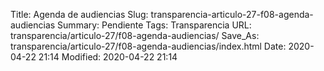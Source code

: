 Title: Agenda de audiencias
Slug: transparencia-articulo-27-f08-agenda-audiencias
Summary: Pendiente
Tags: Transparencia
URL: transparencia/articulo-27/f08-agenda-audiencias/
Save_As: transparencia/articulo-27/f08-agenda-audiencias/index.html
Date: 2020-04-22 21:14
Modified: 2020-04-22 21:14


